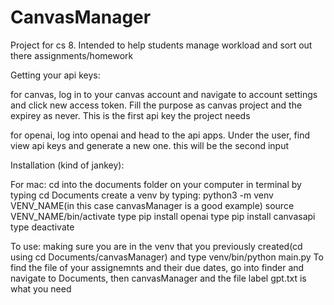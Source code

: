 # CanvasManager
Project for cs 8. Intended to help students manage workload and sort out there assignments/homework

Getting your api keys:

for canvas, log in to your canvas account and navigate to account settings and click new access token. Fill the purpose as canvas project and the expirey as never. This is the first api key the project needs

for openai, log into openai and head to the api apps. Under the user, find view api keys and generate a new one. this will be the second input

Installation (kind of jankey):
  
  For mac:
    cd into the documents folder on your computer in terminal by typing cd Documents
    create a venv by typing:
    python3 -m venv VENV_NAME(in this case canvasManager is a good example)
    source VENV_NAME/bin/activate
    type pip install openai
    type pip install canvasapi
    type deactivate
    
To use:
  making sure you are in the venv that you previously created(cd using cd Documents/canvasManager) and type venv/bin/python main.py
  To find the file of your assignemnts and their due dates, go into finder and navigate to Documents, then canvasManager and the file label gpt.txt is what you need
  
    
    
    
  
   

